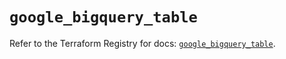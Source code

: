 # `google_bigquery_table`

Refer to the Terraform Registry for docs: [`google_bigquery_table`](https://registry.terraform.io/providers/hashicorp/google/6.36.1/docs/resources/bigquery_table).
